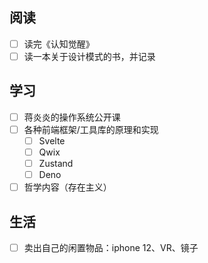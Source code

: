 ## 阅读
- [ ] 读完《认知觉醒》
- [ ] 读一本关于设计模式的书，并记录

## 学习
- [ ] 蒋炎炎的操作系统公开课
- [ ] 各种前端框架/工具库的原理和实现
	- [ ] Svelte
	- [ ] Qwix
	- [ ] Zustand
	- [ ] Deno
- [ ] 哲学内容（存在主义）

## 生活
- [ ] 卖出自己的闲置物品：iphone 12、VR、镜子